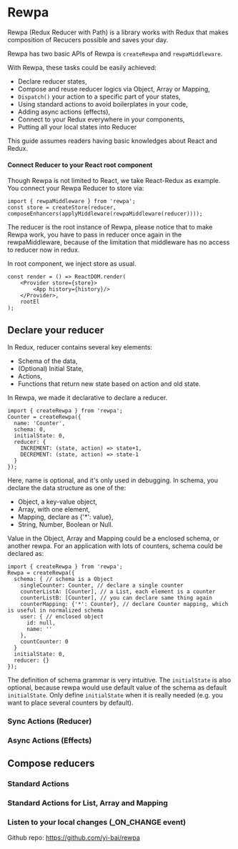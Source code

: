 # Rewpa

Rewpa (Redux Reducer with Path) is a library works with Redux that makes composition of Recucers possible and saves your day.

Rewpa has two basic APIs of Rewpa is `createRewpa` and `rewpaMiddleware`.

With Rewpa, these tasks could be easily achieved:
- Declare reducer states,
- Compose and reuse reducer logics via Object, Array or Mapping,
- `Dispatch()` your action to a specific part of your states,
- Using standard actions to avoid boilerplates in your code,
- Adding async actions (effects),
- Connect to your Redux everywhere in your components,
- Putting all your local states into Reducer

This guide assumes readers having basic knowledges about React and Redux.

#### Connect Reducer to your React root component

Though Rewpa is not limited to React, we take React-Redux as example. You connect your Rewpa Reducer to store via:

```
import { rewpaMiddleware } from 'rewpa';
const store = createStore(reducer, composeEnhancers(applyMiddleware(rewpaMiddleware(reducer))));
```

The reducer is the root instance of Rewpa, please notice that to make Rewpa work, you have to pass in reducer once again in the rewpaMiddleware, because of the limitation that middleware has no access to reducer now in redux.

In root component, we inject store as usual.

```
const render = () => ReactDOM.render(
	<Provider store={store}>
		<App history={history}/>
	</Provider>,
	rootEl
);
```

## Declare your reducer

In Redux, reducer contains several key elements:
- Schema of the data,
- (Optional) Initial State,
- Actions,
- Functions that return new state based on action and old state.

In Rewpa, we made it declarative to declare a reducer.

```
import { createRewpa } from 'rewpa';
Counter = createRewpa({
  name: 'Counter',
  schema: 0,
  initialState: 0,
  reducer: {
    INCREMENT: (state, action) => state+1,
    DECREMENT: (state, action) => state-1
  }
});
```

Here, name is optional, and it's only used in debugging.
In schema, you declare the data structure as one of the:
- Object, a key-value object,
- Array, with one element,
- Mapping, declare as {'*': value},
- String, Number, Boolean or Null.

Value in the Object, Array and Mapping could be a enclosed schema, or another rewpa.
For an application with lots of counters, schema could be declared as:

```
import { createRewpa } from 'rewpa';
Rewpa = createRewpa({
  schema: { // schema is a Object
    singleCounter: Counter, // declare a single counter
    counterListA: [Counter], // a List, each element is a counter
    counterListB: [Counter], // you can declare same thing again
    counterMapping: {'*': Counter}, // declare Counter mapping, which is useful in normalized schema
    user: { // enclosed object
      id: null,
      name: ''
    },
    countCounter: 0
  }
  initialState: 0,
  reducer: {}
});
```

The definition of schema grammar is very intuitive.
The `initialState` is also optional, because rewpa would use default value of the schema as default `initialState`. Only define `initialState` when it is really needed (e.g. you want to place several counters by default).


### Sync Actions (Reducer)

### Async Actions (Effects)

## Compose reducers

### Standard Actions

### Standard Actions for List, Array and Mapping

### Listen to your local changes (_ON_CHANGE event)

Github repo: https://github.com/yi-bai/rewpa
